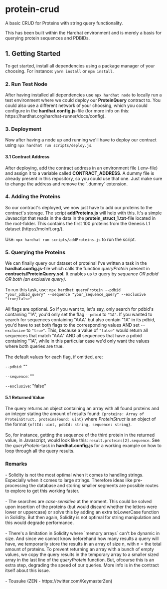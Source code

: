 # protein-crud

A basic CRUD for Proteins with string query functionality.

This has been built within the Hardhat environment and is merely a basis for querying protein sequences and PDBIDs.

<h2>1. Getting Started</h2>
To get started, install all dependencies using a package manager of your choosing. For instance: <code>yarn install</code> or <code>npm install</code>.

<h3>2. Run Test Node</h3>
After having installed all dependencies use <code>npx hardhat node</code> to locally run a test environment where we could deploy our <b>ProteinQuery</b> contract to.
You could also use a different network of your choosing, which you could configure in the <b>hardhat.config.js</b>-file (for more info on this: https://hardhat.org/hardhat-runner/docs/config).

<h3>3. Deployment</h3>
Now after having a node up and running we'll have to deploy our contract using <code>npx hardhat run scripts/deploy.js</code>.

<h4>3.1 Contract Address</h4>
After deploying, add the contract address in an environment file (.env-file) and assign it to a variable called <b>CONTRACT_ADDRESS</b>.
A dummy file is already present in this repository, so you could use that one. Just make sure to change the address and remove the `.dummy` extension.

<h3>4. Adding the Proteins</h3>
So our contract's deployed, we now just have to add our proteins to the contract's storage. The script <b>addProteins.js</b> will help with this. It's a simple Javascript that reads in the data in the <b>protein_struct_1.txt</b>-file located in the root-folder. This contains the first 100 proteins from the Genesis L1 dataset (https://molnft.org/).
</br>
</br>
Use: <code>npx hardhat run scripts/addProteins.js</code> to run the script.

<h3>5. Querying the Proteins</h3>
We can finally query our dataset of proteins! I've written a task in the <b>hardhat.config.js</b>-file which calls the function <i>queryProtein</i> present in <b>contracts/ProteinQuery.sol</b>. It enables us to query by <i>sequence OR pdbid OR both (an exclusive query)</i>. 
</br>
</br>
To run this task, use:
<code>npx hardhat queryProtein --pdbid "your_pdbid_query" --sequence "your_sequence_query" --exclusive "true/false"</code>
</br>
</br>
All flags are optional. So if you want to, let's say, only search for pdbid's containing "1A", you'd only set the flag <code>--pdbid</code> to <code>"1A"</code>. If you wanted to search for sequences containing "AAA" but also contain "1A" in its pdbid, you'd have to set both flags to the corresponding values AND set <code>--exclusive</code> to <code>"true"</code>. This, because a value of <code>"false"</code> would return all sequences that match "AAA" AND all sequences that have a pdbid containing "1A", while in this particular case we'd only want the values where both queries are true.
</br>
</br>
The default values for each flag, if omitted, are:

`--pdbid`: ""

`--sequence`: ""

`--exclusive`: "false"

<h4>5.1 Returned Value</h4>
The query returns an object containing an array with all found proteins and an integer stating the amount of results found: <code>{proteins: Array of ProteinStruct, proteinsFound: uint}</code> where <i>ProteinStruct</i> is an object of the format <code>{nftId: uint, pdbId: string, sequence: string}</code>.
</br>
</br>
So, for instance, getting the sequence of the third protein in the returned value, in Javascript, would look like this: <code>result.proteins[2].sequence</code>. See the <i>queryProtein</i>-task in <b>hardhat.config.js</b> for a working example on how to loop through all the query results.

<h3>Remarks</h3>
- Solidity is not the most optimal when it comes to handling strings. Especially when it comes to large strings. Therefore ideas like pre-processing the database and storing smaller segments are possible routes to explore to get this working faster.
</br>
</br>
- The searches are <i>case-sensitive</i> at the moment. This could be solved upon insertion of the proteins (but would discard whether the letters were lower or uppercase) or solve this by adding an extra toLowerCase function in Solidity. But then again, Solidity is not optimal for string manipulation and this would degrade performance.
</br>
</br>
- There's a limitation in Solidity where `memory arrays` can't be dynamic in size. And since we cannot know beforehand how many results a query will have, we temporarily store the results in an array of size n, with n = the total amount of proteins. To prevent returning an array with a bunch of empty values, we copy the query results in the temporary array to a smaller sized array in the last line of the <i>queryProtein</i> function. But, ofcourse this is an extra step, degrading the speed of our queries. More info is in the contract itself about this issue.
</br>
</br>
- Tousuke (ZEN - https://twitter.com/KeymasterZen)
